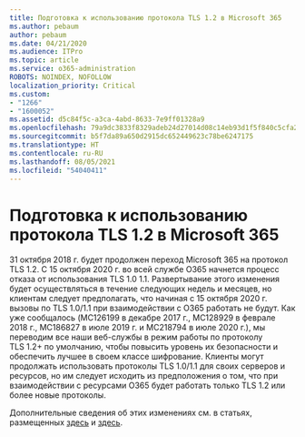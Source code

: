 ```yaml
---
title: Подготовка к использованию протокола TLS 1.2 в Microsoft 365
ms.author: pebaum
author: pebaum
ms.date: 04/21/2020
ms.audience: ITPro
ms.topic: article
ms.service: o365-administration
ROBOTS: NOINDEX, NOFOLLOW
localization_priority: Critical
ms.custom:
- "1266"
- "1600052"
ms.assetid: d5c84f5c-a3ca-4abd-8633-7e9ff01328a9
ms.openlocfilehash: 79a9dc3833f8329adeb24d27014d08c14eb93d1f5f840c5cfa2ce10991107b1c
ms.sourcegitcommit: b5f7da89a650d2915dc652449623c78be6247175
ms.translationtype: HT
ms.contentlocale: ru-RU
ms.lasthandoff: 08/05/2021
ms.locfileid: "54040411"
---
```

# <a name="prepare-for-use-of-tls-12-in-microsoft-365"></a>Подготовка к использованию протокола TLS 1.2 в Microsoft 365

31 октября 2018 г. будет продолжен переход Microsoft 365 на протокол TLS 1.2. С 15 октября 2020 г. во всей службе O365 начнется процесс отказа от использования TLS 1.0 1.1. Развертывание этого изменения будет осуществляться в течение следующих недель и месяцев, но клиентам следует предполагать, что начиная с 15 октября 2020 г. вызовы по TLS 1.0/1.1 при взаимодействии с O365 работать не будут. Как уже сообщалось (MC126199 в декабре 2017 г., MC128929 в феврале 2018 г., MC186827 в июле 2019 г. и MC218794 в июле 2020 г.), мы переводим все наши веб-службы в режим работы по протоколу TLS 1.2+ по умолчанию, чтобы повысить уровень их безопасности и обеспечить лучшее в своем классе шифрование. Клиенты могут продолжать использовать протоколы TLS 1.0/1.1 для своих серверов и ресурсов, но им следует исходить из предположения о том, что при взаимодействии с ресурсами O365 будет работать только TLS 1.2 или более новые протоколы.
  
Дополнительные сведения об этих изменениях см. в статьях, размещенных [здесь](https://docs.microsoft.com/microsoft-365/compliance/prepare-tls-1.2-in-office-365?view=o365-worldwide) и [здесь](https://docs.microsoft.com/microsoft-365/compliance/tls-1.0-and-1.1-deprecation-for-office-365?view=o365-worldwide).

  